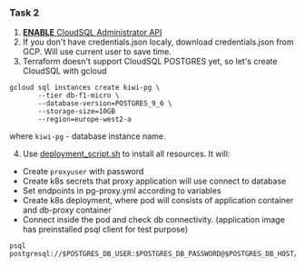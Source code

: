 ### Task 2

1. [**ENABLE** CloudSQL Administrator API](https://console.cloud.google.com/flows/enableapi?apiid=sqladmin&redirect=https://console.cloud.google.com&_ga=2.76296597.-1293585776.1526543950)
2. If you don't have credentials.json localy, download credentials.json from GCP. Will use current user to save time.
3. Terraform doesn't support CloudSQL POSTGRES yet, so let's create CloudSQL with gcloud
```
gcloud sql instances create kiwi-pg \
       --tier db-f1-micro \
       --database-version=POSTGRES_9_6 \
       --storage-size=10GB
       --region=europe-west2-a
```
where ``kiwi-pg`` - database instance name.

4. Use [deployment_script.sh](https://github.com/ykyr/practical-task/blob/master/postgres/deployment_script.sh) to install all resources. It will:
  - Create ``proxyuser`` with password
  - Create k8s secrets that proxy application will use connect to database
  - Set endpoints in pg-proxy.yml according to variables
  - Create k8s deployment, where pod will consists of application container and db-proxy container
  - Connect inside the pod and check db connectivity. (application image has preinstalled psql client for test purpose)
  ```
  psql postgresql://$POSTGRES_DB_USER:$POSTGRES_DB_PASSWORD@$POSTGRES_DB_HOST/postgres
  ```
